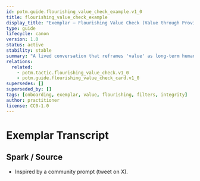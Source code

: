 ```yaml
---
id: potm.guide.flourishing_value_check_example.v1_0
title: flourishing_value_check_example
display_title: "Exemplar — Flourishing Value Check (Value through Provisioning)"
type: guide
lifecycle: canon
version: 1.0
status: active
stability: stable
summary: "A lived conversation that reframes 'value' as long-term human flourishing, then stress-tests and refines minimal protective rules."
relations:
  related:
    - potm.tactic.flourishing_value_check.v1_0
    - potm.guide.flourishing_value_check_card.v1_0
supersedes: []
superseded_by: []
tags: [onboarding, exemplar, value, flourishing, filters, integrity]
author: practitioner
license: CC0-1.0
---
```


<!-- Paste the full conversation transcript below. 
     Optional: note the external spark/source at the end. -->

# Exemplar Transcript
<!-- your transcript here -->

## Spark / Source
- Inspired by a community prompt (tweet on X). <!-- keep as plain text or include URL if you want -->
